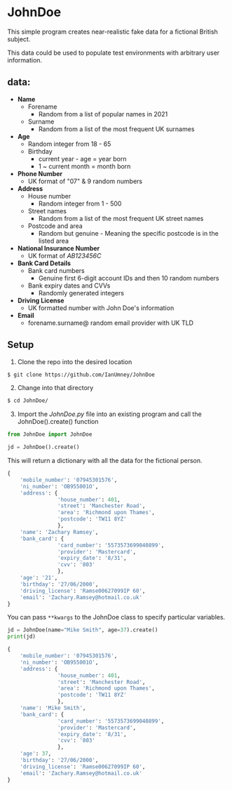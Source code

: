 
# JohnDoe 
This simple program creates near-realistic fake data for a fictional British subject. 

This data could be used to populate test environments with arbitrary user information.

## data:
+ **Name**
    + Forename
        + Random from a list of popular names in 2021
    + Surname
        + Random from a list of the most frequent UK surnames
+ **Age**
    + Random integer from 18 - 65
    + Birthday
        + current year - age = year born
        + 1 ~ current month = month born
+ **Phone Number**
    + UK format of "07" & 9 random numbers
+ **Address**
    + House number 
        + Random integer from 1 - 500
    + Street names
        + Random from a list of the most frequent UK street names
    + Postcode and area 
        + Random but genuine - Meaning the specific postcode is in the listed area
+ **National Insurance Number**
    + UK format of _AB123456C_
+ **Bank Card Details**
    + Bank card numbers
        + Genuine first 6-digit account IDs and then 10 random numbers
    + Bank expiry dates and CVVs
        + Randomly generated integers
+ **Driving License**
    + UK formatted number with John Doe's information
+ **Email**
    + forename.surname@ random email provider with UK TLD

## Setup
1. Clone the repo into the desired location
```bash
$ git clone https://github.com/IanUmney/JohnDoe
```
2. Change into that directory
```bash
$ cd JohnDoe/
```
3. Import the _JohnDoe.py_ file into an existing program and call the JohnDoe().create() function
```python
from JohnDoe import JohnDoe

jd = JohnDoe().create()
```
This will return a dictionary with all the data for the fictional person. 
```python
{
    'mobile_number': '07945301576', 
    'ni_number': 'OB955001O', 
    'address': {
                'house_number': 401, 
                'street': 'Manchester Road', 
                'area': 'Richmond upon Thames', 
                'postcode': 'TW11 8YZ'
                }, 
    'name': 'Zachary Ramsey', 
    'bank_card': {
                'card_number': '5573573699040899', 
                'provider': 'Mastercard', 
                'expiry_date': '8/31', 
                'cvv': '803'
                }, 
    'age': '21', 
    'birthday': '27/06/2000', 
    'driving_license': 'Ramse00627099IP 60', 
    'email': 'Zachary.Ramsey@hotmail.co.uk'
}

```

You can pass `**kwargs` to the JohnDoe class to specify particular variables.
```python
jd = JohnDoe(name="Mike Smith", age=37).create()
print(jd)
```

```python
{
    'mobile_number': '07945301576', 
    'ni_number': 'OB955001O', 
    'address': {
                'house_number': 401, 
                'street': 'Manchester Road', 
                'area': 'Richmond upon Thames', 
                'postcode': 'TW11 8YZ'
                }, 
    'name': 'Mike Smith', 
    'bank_card': {
                'card_number': '5573573699040899', 
                'provider': 'Mastercard', 
                'expiry_date': '8/31', 
                'cvv': '803'
                }, 
    'age': 37, 
    'birthday': '27/06/2000', 
    'driving_license': 'Ramse00627099IP 60', 
    'email': 'Zachary.Ramsey@hotmail.co.uk'
}

```